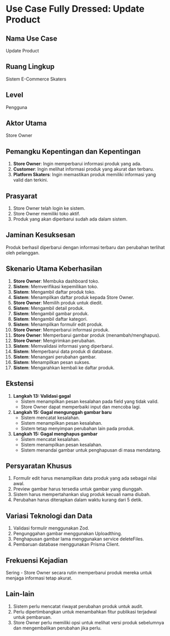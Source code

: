# Use Case Fully Dressed: Update Product

## Nama Use Case
Update Product

## Ruang Lingkup
Sistem E-Commerce Skaters

## Level
Pengguna

## Aktor Utama
Store Owner

## Pemangku Kepentingan dan Kepentingan
1. **Store Owner**: Ingin memperbarui informasi produk yang ada.
2. **Customer**: Ingin melihat informasi produk yang akurat dan terbaru.
3. **Platform Skaters**: Ingin memastikan produk memiliki informasi yang valid dan terkini.

## Prasyarat
1. Store Owner telah login ke sistem.
2. Store Owner memiliki toko aktif.
3. Produk yang akan diperbarui sudah ada dalam sistem.

## Jaminan Kesuksesan
Produk berhasil diperbarui dengan informasi terbaru dan perubahan terlihat oleh pelanggan.

## Skenario Utama Keberhasilan
1. **Store Owner**: Membuka dashboard toko.
2. **Sistem**: Memverifikasi kepemilikan toko.
3. **Sistem**: Mengambil daftar produk toko.
4. **Sistem**: Menampilkan daftar produk kepada Store Owner.
5. **Store Owner**: Memilih produk untuk diedit.
6. **Sistem**: Mengambil detail produk.
7. **Sistem**: Mengambil gambar produk.
8. **Sistem**: Mengambil daftar kategori.
9. **Sistem**: Menampilkan formulir edit produk.
10. **Store Owner**: Memperbarui informasi produk.
11. **Store Owner**: Memperbarui gambar produk (menambah/menghapus).
12. **Store Owner**: Mengirimkan perubahan.
13. **Sistem**: Memvalidasi informasi yang diperbarui.
14. **Sistem**: Memperbarui data produk di database.
15. **Sistem**: Menangani perubahan gambar.
16. **Sistem**: Menampilkan pesan sukses.
17. **Sistem**: Mengarahkan kembali ke daftar produk.

## Ekstensi
1. **Langkah 13: Validasi gagal**
   * Sistem menampilkan pesan kesalahan pada field yang tidak valid.
   * Store Owner dapat memperbaiki input dan mencoba lagi.
2. **Langkah 15: Gagal mengunggah gambar baru**
   * Sistem mencatat kesalahan.
   * Sistem menampilkan pesan kesalahan.
   * Sistem tetap menyimpan perubahan lain pada produk.
3. **Langkah 15: Gagal menghapus gambar**
   * Sistem mencatat kesalahan.
   * Sistem menampilkan pesan kesalahan.
   * Sistem menandai gambar untuk penghapusan di masa mendatang.

## Persyaratan Khusus
1. Formulir edit harus menampilkan data produk yang ada sebagai nilai awal.
2. Preview gambar harus tersedia untuk gambar yang diunggah.
3. Sistem harus mempertahankan slug produk kecuali nama diubah.
4. Perubahan harus diterapkan dalam waktu kurang dari 5 detik.

## Variasi Teknologi dan Data
1. Validasi formulir menggunakan Zod.
2. Pengunggahan gambar menggunakan Uploadthing.
3. Penghapusan gambar lama menggunakan service deleteFiles.
4. Pembaruan database menggunakan Prisma Client.

## Frekuensi Kejadian
Sering - Store Owner secara rutin memperbarui produk mereka untuk menjaga informasi tetap akurat.

## Lain-lain
1. Sistem perlu mencatat riwayat perubahan produk untuk audit.
2. Perlu dipertimbangkan untuk menambahkan fitur publikasi terjadwal untuk pembaruan.
3. Store Owner perlu memiliki opsi untuk melihat versi produk sebelumnya dan mengembalikan perubahan jika perlu.

